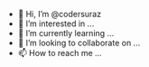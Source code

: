 - 👋 Hi, I’m @codersuraz
- 👀 I’m interested in ...
- 🌱 I’m currently learning ...
- 💞️ I’m looking to collaborate on ...
- 📫 How to reach me ...

<!---
codersuraz/codersuraz is a ✨ special ✨ repository because its `README.md` (this file) appears on your GitHub profile.
You can click the Preview link to take a look at your changes.
--->
